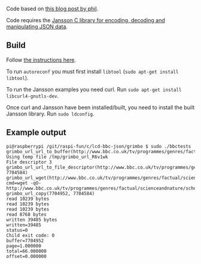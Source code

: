 Code based on [this blog post by phil](http://pbambridge.brunelweb.net/blog/?p=64).

Code requires the [Jansson C library for encoding, decoding and manipulating JSON data](http://www.digip.org/jansson/).

Build
-----

Follow [the instructions here](http://www.digip.org/jansson/doc/dev/gettingstarted.html#compiling-and-installing-jansson).

To run `autoreconf` you must first install `libtool` (`sudo apt-get install libtool`).

To run the Jansson examples you need curl. Run `sudo apt-get install libcurl4-gnutls-dev`.

Once curl and Jansson have been installed/built, you need to install the built Jansson library. Run `sudo ldconfig`.

Example output
--------------

```
pi@raspberrypi /git/raspi-fun/c/lcd-bbc-json/grimbo $ sudo ./bbctests
grimbo_url_url_to_buffer(http://www.bbc.co.uk/tv/programmes/genres/factual/scienceandnature/schedules/upcoming.json)
Using temp file /tmp/grimbo_url_R6v1wk
File descriptor 3
grimbo_url_url_to_file_descriptor(http://www.bbc.co.uk/tv/programmes/genres/factual/scienceandnature/schedules/upcoming.json, 7704584)
grimbo_url_wget(http://www.bbc.co.uk/tv/programmes/genres/factual/scienceandnature/schedules/upcoming.json)
cmd=wget -qO- http://www.bbc.co.uk/tv/programmes/genres/factual/scienceandnature/schedules/upcoming.json
grimbo_url_copy(7704952, 7704584)
read 10239 bytes
read 10239 bytes
read 10239 bytes
read 8768 bytes
written 39485 bytes
written=39485
status=0
Child exit code: 0
buffer=7704952
page=1.000000
total=66.000000
offset=0.000000
```
